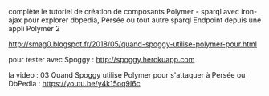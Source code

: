 



complète le tutoriel de création de composants Polymer - sparql avec iron-ajax pour explorer dbpedia, Persée ou tout autre sparql Endpoint depuis une appli Polymer 2

 http://smag0.blogspot.fr/2018/05/quand-spoggy-utilise-polymer-pour.html


pour tester avec Spoggy : http://spoggy.herokuapp.com


la video : 03 Quand Spoggy utilise Polymer pour s'attaquer à Persée ou DbPedia : https://youtu.be/y4k15oq9I6c
